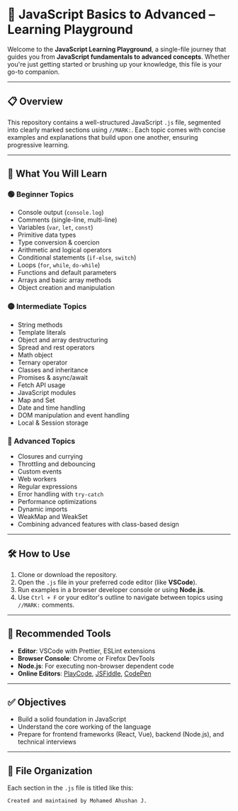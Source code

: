 # 📘 JavaScript Basics to Advanced – Learning Playground

Welcome to the **JavaScript Learning Playground**, a single-file journey that guides you from **JavaScript fundamentals to advanced concepts**. Whether you're just getting started or brushing up your knowledge, this file is your go-to companion.

---

## 📋 Overview

This repository contains a well-structured JavaScript `.js` file, segmented into clearly marked sections using `//MARK:`. Each topic comes with concise examples and explanations that build upon one another, ensuring progressive learning.

---

## 🧠 What You Will Learn

### 🟢 Beginner Topics
- Console output (`console.log`)
- Comments (single-line, multi-line)
- Variables (`var`, `let`, `const`)
- Primitive data types
- Type conversion & coercion
- Arithmetic and logical operators
- Conditional statements (`if-else`, `switch`)
- Loops (`for`, `while`, `do-while`)
- Functions and default parameters
- Arrays and basic array methods
- Object creation and manipulation

### 🟡 Intermediate Topics
- String methods
- Template literals
- Object and array destructuring
- Spread and rest operators
- Math object
- Ternary operator
- Classes and inheritance
- Promises & async/await
- Fetch API usage
- JavaScript modules
- Map and Set
- Date and time handling
- DOM manipulation and event handling
- Local & Session storage

### 🔴 Advanced Topics
- Closures and currying
- Throttling and debouncing
- Custom events
- Web workers
- Regular expressions
- Error handling with `try-catch`
- Performance optimizations
- Dynamic imports
- WeakMap and WeakSet
- Combining advanced features with class-based design

---

## 🛠️ How to Use

1. Clone or download the repository.
2. Open the `.js` file in your preferred code editor (like **VSCode**).
3. Run examples in a browser developer console or using **Node.js**.
4. Use `Ctrl + F` or your editor's outline to navigate between topics using `//MARK:` comments.

---

## 🧪 Recommended Tools

- **Editor**: VSCode with Prettier, ESLint extensions
- **Browser Console**: Chrome or Firefox DevTools
- **Node.js**: For executing non-browser dependent code
- **Online Editors**: [PlayCode](https://playcode.io), [JSFiddle](https://jsfiddle.net), [CodePen](https://codepen.io)

---

## ✅ Objectives

- Build a solid foundation in JavaScript
- Understand the core working of the language
- Prepare for frontend frameworks (React, Vue), backend (Node.js), and technical interviews

---

## 📂 File Organization

Each section in the `.js` file is titled like this:

```
Created and maintained by Mohamed Ahushan J.
